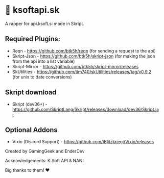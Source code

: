 # 🍫 ksoftapi.sk
A rapper for api.ksoft.si made in Skript.

## Required Plugins:

* Reqn - https://github.com/btk5h/reqn (for sending a request to the api)
* Skript-Json - https://github.com/btk5h/skript-json (for making the json from the api into a list variable)
* Skript-Mirror - https://github.com/btk5h/skript-mirror/releases
* SkUtilities - https://github.com/tim740/skUtilities/releases/tag/v0.9.2 (for unix to date conversions)

## Skript download
* Skript (dev36+) - https://github.com/SkriptLang/Skript/releases/download/dev36/Skript.jar

## Optional Addons
* Vixio (Discord Support) - https://github.com/iBlitzkriegi/Vixio/releases

Created by GamingGeek and EnderDev

Acknowledgements: K.Soft API & NANI

Big thanks to them! :heart:

